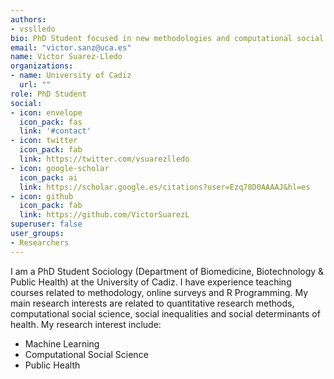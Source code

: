 ```yaml
---
authors:
- vsslledo
bio: PhD Student focused in new methodologies and computational social science.
email: "victor.sanz@uca.es"
name: Victor Suarez-Lledo
organizations:
- name: University of Cadiz
  url: ""
role: PhD Student
social:
- icon: envelope
  icon_pack: fas
  link: '#contact'
- icon: twitter
  icon_pack: fab
  link: https://twitter.com/vsuarezlledo
- icon: google-scholar
  icon_pack: ai
  link: https://scholar.google.es/citations?user=Ezq78D0AAAAJ&hl=es
- icon: github
  icon_pack: fab
  link: https://github.com/VictorSuarezL
superuser: false
user_groups:
- Researchers
---
```


I am a PhD Student Sociology (Department of Biomedicine, Biotechnology & Public Health) at the University of Cadiz. I have experience teaching courses related to methodology, online surveys and R Programming. My main research interests are related to quantitative research methods, computational social science, social inequalities and social determinants of health. My research interest include:

+ Machine Learning
+ Computational Social Science
+ Public Health

